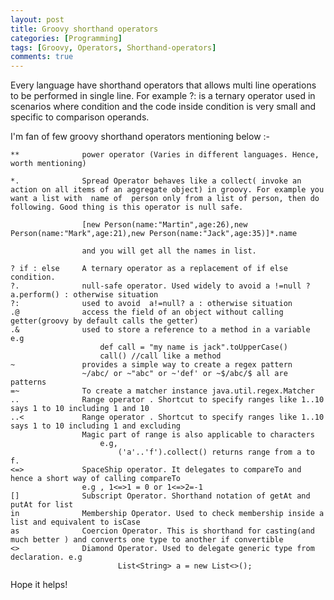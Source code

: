 ```yaml
---
layout: post
title: Groovy shorthand operators
categories: [Programming]
tags: [Groovy, Operators, Shorthand-operators]
comments: true
---
```


Every language have shorthand operators that allows multi line operations to be performed in single line. For example ?: is a ternary operator used in scenarios where condition and  the code inside condition is very small and specific to comparison operands.

I'm fan of few groovy shorthand operators mentioning below :-

	**   			power operator (Varies in different languages. Hence, worth mentioning)

	*.    			Spread Operator behaves like a collect( invoke an action on all items of an aggregate object) in groovy. For example you want a list with  name of  person only from a list of person, then do following. Good thing is this operator is null safe.

					[new Person(name:"Martin",age:26),new Person(name:"Mark",age:21),new Person(name:"Jack",age:35)]*.name

					and you will get all the names in list.

	? if : else     A ternary operator as a replacement of if else condition.
	?.         		null-safe operator. Used widely to avoid a !=null ? a.perform() : otherwise situation
	?:        		used to avoid  a!=null? a : otherwise situation
	.@      		access the field of an object without calling getter(groovy by default calls the getter)
	.&       		used to store a reference to a method in a variable e.g
						def call = "my name is jack".toUpperCase()
						call() //call like a method
	~        		provides a simple way to create a regex pattern
					~/abc/ or ~"abc" or ~'def' or ~$/abc/$ all are patterns
	=~   			To create a matcher instance java.util.regex.Matcher
	..      		Range operator . Shortcut to specify ranges like 1..10 says 1 to 10 including 1 and 10
	..<    			Range operator . Shortcut to specify ranges like 1..10 says 1 to 10 including 1 and excluding
					Magic part of range is also applicable to characters
						e.g,
							('a'..'f').collect() returns range from a to f.
	<=>   			SpaceShip operator. It delegates to compareTo and hence a short way of calling compareTo
					e.g , 1<=>1 = 0 or 1<=>2=-1
	[]       		Subscript Operator. Shorthand notation of getAt and putAt for list
	in       		Membership Operator. Used to check membership inside a list and equivalent to isCase
	as      		Coercion Operator. This is shorthand for casting(and much better ) and converts one type to another if convertible
	<>     			Diamond Operator. Used to delegate generic type from declaration. e.g
							List<String> a = new List<>();

Hope it helps!